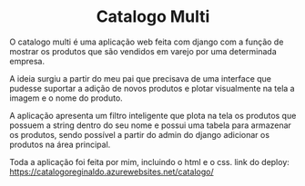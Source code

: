 <h1 align="center"> Catalogo Multi </h1>

O catalogo multi é uma aplicação web feita com django com a função de mostrar os produtos que são vendidos em varejo por uma determinada empresa.

A ideia surgiu a partir do meu pai que precisava de uma interface que pudesse suportar a adição de novos produtos e plotar visualmente na tela a imagem e o nome do produto.

A aplicação apresenta um filtro inteligente que plota na tela os produtos que possuem a string dentro do seu nome e possui uma tabela para armazenar os produtos, sendo possível a partir do admin do django adicionar os produtos na área principal.

Toda a aplicação foi feita por mim, incluindo o html e o css.
link do deploy: https://catalogoreginaldo.azurewebsites.net/catalogo/
